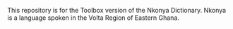 This repository is for the Toolbox  version of the Nkonya Dictionary.
Nkonya is a language spoken in the Volta Region of Eastern Ghana.

